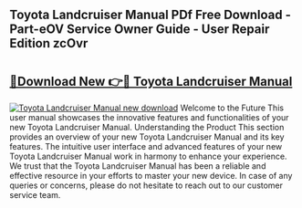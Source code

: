 ## Toyota Landcruiser Manual PDf Free Download - Part-eOV Service Owner Guide - User Repair Edition zcOvr

# <h2><a href="http://bc67044.oget.top/?id=Toyota+Landcruiser+Manual">🔗Download New 👉🔴 Toyota Landcruiser Manual</a></h2>

[![Toyota Landcruiser Manual new download](https://i.imgur.com/5g1atiW.png)](http://bc67044.oget.top/?id=Toyota+Landcruiser+Manual)
Welcome to the Future This user manual showcases the innovative features and functionalities of your new Toyota Landcruiser Manual. Understanding the Product This section provides an overview of your new Toyota Landcruiser Manual and its key features. The intuitive user interface and advanced features of your new Toyota Landcruiser Manual work in harmony to enhance your experience. We trust that the Toyota Landcruiser Manual has been a reliable and effective resource in your efforts to master your new device. In case of any queries or concerns, please do not hesitate to reach out to our customer service team.
